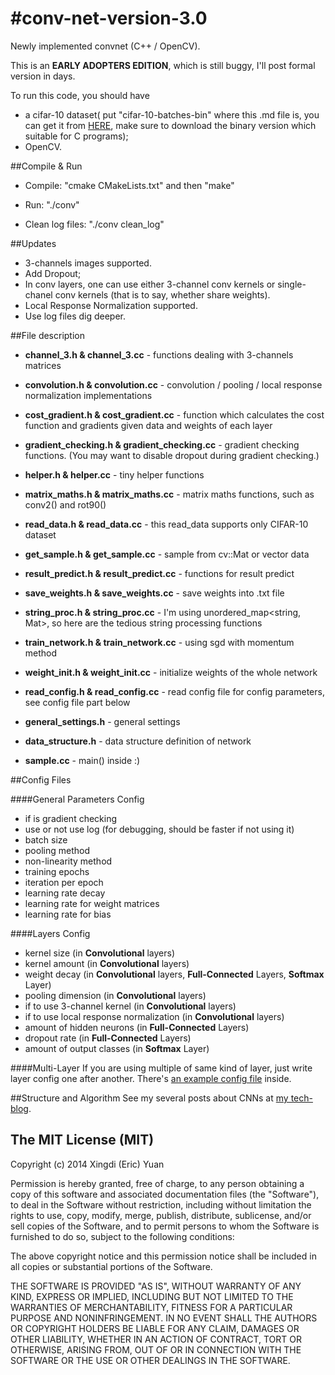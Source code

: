 #conv-net-version-3.0
=====================

Newly implemented convnet (C++ / OpenCV).

This is an **EARLY ADOPTERS EDITION**, which is still buggy, I'll post formal version in days.

To run this code, you should have 
* a cifar-10 dataset( put "cifar-10-batches-bin" where this .md file is, you can get it from [HERE](http://www.cs.toronto.edu/~kriz/cifar.html), make sure to download the binary version which suitable for C programs);
* OpenCV.

##Compile & Run

* Compile: "cmake CMakeLists.txt" and then "make" 
 
* Run: "./conv" 

* Clean log files: "./conv clean_log"

##Updates 

* 3-channels images supported.
* Add Dropout;
* In conv layers, one can use either 3-channel conv kernels or single-chanel conv kernels (that is to say, whether share weights).
* Local Response Normalization supported.
* Use log files dig deeper.

##File description 

* **channel_3.h & channel_3.cc** - functions dealing with 3-channels matrices

* **convolution.h & convolution.cc** - convolution / pooling / local response normalization implementations

* **cost_gradient.h & cost_gradient.cc** - function which calculates the cost function and gradients given data and weights of each layer

* **gradient_checking.h & gradient_checking.cc** - gradient checking functions. (You may want to disable dropout during gradient checking.)

* **helper.h & helper.cc** - tiny helper functions

* **matrix_maths.h & matrix_maths.cc** - matrix maths functions, such as conv2() and rot90()

* **read_data.h & read_data.cc** - this read_data supports only CIFAR-10 dataset

* **get_sample.h & get_sample.cc** - sample from cv::Mat or vector<Mat> data

* **result_predict.h & result_predict.cc** - functions for result predict

* **save_weights.h & save_weights.cc** - save weights into .txt file

* **string_proc.h & string_proc.cc** - I'm using unordered_map<string, Mat>, so here are the tedious string processing functions

* **train_network.h & train_network.cc** - using sgd with momentum method

* **weight_init.h & weight_init.cc** - initialize weights of the whole network

* **read_config.h & read_config.cc** - read config file for config parameters, see config file part below

* **general_settings.h** - general settings

* **data_structure.h** - data structure definition of network

* **sample.cc** - main() inside :)

##Config Files

####General Parameters Config
* if is gradient checking
* use or not use log (for debugging, should be faster if not using it)
* batch size
* pooling method
* non-linearity method
* training epochs
* iteration per epoch
* learning rate decay
* learning rate for weight matrices
* learning rate for bias

####Layers Config
* kernel size (in **Convolutional** layers)
* kernel amount (in **Convolutional** layers)
* weight decay (in **Convolutional** layers, **Full-Connected** Layers, **Softmax** Layer)
* pooling dimension (in **Convolutional** layers)
* if to use 3-channel kernel (in **Convolutional** layers)
* if to use local response normalization (in **Convolutional** layers)
* amount of hidden neurons (in **Full-Connected** Layers)
* dropout rate (in **Full-Connected** Layers)
* amount of output classes (in **Softmax** Layer)

####Multi-Layer
If you are using multiple of same kind of layer, just write layer config one after another. There's [an example config file](https://github.com/xingdi-eric-yuan/conv-net-version-3/blob/master/config.txt) inside.

##Structure and Algorithm
See my several posts about CNNs at [my tech-blog](http://eric-yuan.me).

The MIT License (MIT)
------------------

Copyright (c) 2014 Xingdi (Eric) Yuan

Permission is hereby granted, free of charge, to any person obtaining a copy
of this software and associated documentation files (the "Software"), to deal
in the Software without restriction, including without limitation the rights
to use, copy, modify, merge, publish, distribute, sublicense, and/or sell
copies of the Software, and to permit persons to whom the Software is
furnished to do so, subject to the following conditions:

The above copyright notice and this permission notice shall be included in
all copies or substantial portions of the Software.

THE SOFTWARE IS PROVIDED "AS IS", WITHOUT WARRANTY OF ANY KIND, EXPRESS OR
IMPLIED, INCLUDING BUT NOT LIMITED TO THE WARRANTIES OF MERCHANTABILITY,
FITNESS FOR A PARTICULAR PURPOSE AND NONINFRINGEMENT. IN NO EVENT SHALL THE
AUTHORS OR COPYRIGHT HOLDERS BE LIABLE FOR ANY CLAIM, DAMAGES OR OTHER
LIABILITY, WHETHER IN AN ACTION OF CONTRACT, TORT OR OTHERWISE, ARISING FROM,
OUT OF OR IN CONNECTION WITH THE SOFTWARE OR THE USE OR OTHER DEALINGS IN
THE SOFTWARE.